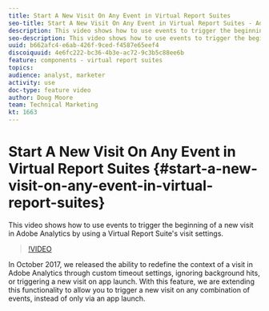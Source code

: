 ```yaml
---
title: Start A New Visit On Any Event in Virtual Report Suites
seo-title: Start A New Visit On Any Event in Virtual Report Suites - Adobe Analytics
description: This video shows how to use events to trigger the beginning of a new visit in Adobe Analytics by using a Virtual Report Suite's visit settings.
seo-description: This video shows how to use events to trigger the beginning of a new visit in Adobe Analytics by using a Virtual Report Suite's visit settings.
uuid: b662afc4-e6ab-426f-9ced-f4587e65eef4
discoiquuid: 4e6fc222-bc36-4b3e-ac72-9c3b5c88ee6b
feature: components - virtual report suites
topics: 
audience: analyst, marketer
activity: use
doc-type: feature video
author: Doug Moore
team: Technical Marketing
kt: 1663
---
```


# Start A New Visit On Any Event in Virtual Report Suites {#start-a-new-visit-on-any-event-in-virtual-report-suites}

This video shows how to use events to trigger the beginning of a new visit in Adobe Analytics by using a Virtual Report Suite's visit settings.

>[!VIDEO](https://video.tv.adobe.com/v/23129/?quality=12)

In October 2017, we released the ability to redefine the context of a visit in Adobe Analytics through custom timeout settings, ignoring background hits, or triggering a new visit on app launch. With this feature, we are extending this functionality to allow you to trigger a new visit on any combination of events, instead of only via an app launch.
